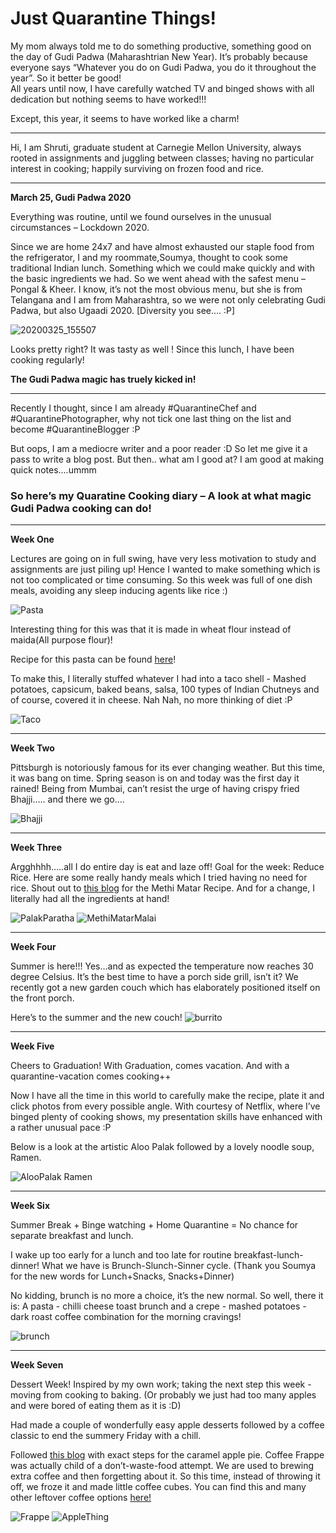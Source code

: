 # Just Quarantine Things!


My mom always told me to do something productive, something good on the day of Gudi Padwa (Maharashtrian New Year). It’s probably because everyone says “Whatever you do on Gudi Padwa, you do it throughout the year”. So it better be good! <br>
All years until now, I have carefully watched TV and binged shows with all dedication but nothing seems to have worked!!! 

Except, this year, it seems to have worked like a charm!<br>

___________
Hi, I am Shruti, graduate student at Carnegie Mellon University, always rooted in assignments and juggling between classes; having no particular interest in cooking; happily surviving on frozen food and rice. <br> 

___________


**March 25, Gudi Padwa 2020**

Everything was routine, until we found ourselves in the unusual circumstances – Lockdown 2020.

Since we are home 24x7 and have almost exhausted our staple food from the refrigerator, I and my roommate,Soumya, thought to cook some traditional Indian lunch. Something which we could make quickly and with the basic ingredients we had. So we went ahead with the safest menu – Pongal & Kheer. I know, it’s not the most obvious menu, but she is from Telangana and I am from Maharashtra, so we were not only celebrating Gudi Padwa, but also Ugaadi 2020. [Diversity you see…. :P]

![20200325_155507](https://user-images.githubusercontent.com/59716372/83337907-39adc780-a28d-11ea-8169-d256745f787f.jpg)

Looks pretty right? It was tasty as well ! Since this lunch, I have been cooking regularly!



**The Gudi Padwa magic has truely kicked in!**

____

Recently I thought, since I am already #QuarantineChef and #QuarantinePhotographer, why not tick one last thing on the list and become #QuarantineBlogger :P


But oops, I am a mediocre writer and a poor reader :D So let me give it a pass to write a blog post. But then.. what am I good at? I am good at making quick notes....ummm


### So here’s my Quaratine Cooking diary – A look at what magic Gudi Padwa cooking can do!



______________


**Week One**


Lectures are going on in full swing, have very less motivation to study and assignments are just piling up! Hence I wanted to make something which is not too complicated or time consuming. So this week was full of one dish meals, avoiding any sleep inducing agents like rice :)


![Pasta](https://user-images.githubusercontent.com/59716372/83592722-f2dbfe00-a528-11ea-8b4e-bf9ef724faec.png)

Interesting thing for this was that it is made in wheat flour instead of maida(All purpose flour)! 

Recipe for this pasta can be found [here](https://cookingwidjoy.wordpress.com/2014/11/07/pasta-in-white-sauce-using-whole-wheat-flour/)!

To make this, I literally stuffed whatever I had into a taco shell - Mashed potatoes, capsicum, baked beans, salsa, 100 types of Indian Chutneys and of course, covered it in cheese. Nah Nah, no more thinking of diet :P

![Taco](https://user-images.githubusercontent.com/59716372/83595227-5ec16500-a52f-11ea-80d6-0fd02d5d30f0.png)


______________


**Week Two**


Pittsburgh is notoriously famous for its ever changing weather. But this time, it was bang on time. Spring season is on and today was the first day it rained! Being from Mumbai, can’t resist the urge of having crispy fried Bhajji….. and there we go…. 


![Bhajji](https://user-images.githubusercontent.com/59716372/83598158-055d3400-a537-11ea-8e04-81718aa55950.png)

______________


**Week Three**

Argghhhh…..all I do entire day is eat and laze off! Goal for the week: Reduce Rice. 
Here are some really handy meals which I tried having no need for rice. Shout out to [this blog](https://holycowvegan.net/methi-matar-malai/) for the Methi Matar Recipe. And for a change, I literally had all the ingredients at hand!

![PalakParatha](https://user-images.githubusercontent.com/59716372/83713368-e2458980-a5f5-11ea-8458-62e51f7f440b.png)
![MethiMatarMalai](https://user-images.githubusercontent.com/59716372/83713371-e4a7e380-a5f5-11ea-9127-336e15c55888.png)

______________


**Week Four**


Summer is here!!! Yes…and as expected the temperature now reaches 30 degree Celsius. It’s the best time to have a porch side grill, isn’t it? We recently got a new garden couch which has elaborately positioned itself on the front porch.


Here’s to the summer and the new couch!
![burrito](https://user-images.githubusercontent.com/59716372/83722731-88e85500-a60b-11ea-85e9-b5f62a5d1b8e.png)


______________


**Week Five**


Cheers to Graduation! With Graduation, comes vacation. And with a quarantine-vacation comes cooking++ 


Now I have all the time in this world to carefully make the recipe, plate it and click photos from every possible angle. With courtesy of Netflix, where I’ve binged plenty of cooking shows, my presentation skills have enhanced with a rather unusual pace :P


Below is a look at the artistic Aloo Palak followed by a lovely noodle soup, Ramen.


![AlooPalak Ramen](https://user-images.githubusercontent.com/59716372/83564623-01a3c000-a4eb-11ea-9c32-b2c9dd5c7fc8.png)


______________


**Week Six**

Summer Break + Binge watching + Home Quarantine = No chance for separate breakfast and lunch. 


I wake up too early for a lunch and too late for routine breakfast-lunch-dinner! What we have is Brunch-Slunch-Sinner cycle. (Thank you Soumya for the new words for Lunch+Snacks, Snacks+Dinner)  


No kidding, brunch is no more a choice, it’s the new normal. So well, there it is:  A pasta - chilli cheese toast brunch and a crepe - mashed potatoes - dark roast coffee combination for the morning cravings!


![brunch](https://user-images.githubusercontent.com/59716372/83717084-ba5b2380-a5ff-11ea-87df-1fc0ba746883.png)


______________


**Week Seven**


Dessert Week! 
Inspired by my own work; taking the next step this week - moving from cooking to baking. (Or probably we just had too many apples and were bored of eating them as it is :D)


Had made a couple of wonderfully easy apple desserts followed by a coffee classic to end the summery Friday with a chill.

Followed [this blog](https://carlsbadcravings.com/caramel-apple-pie/) with exact steps for the caramel apple pie. Coffee Frappe was actually child of a don’t-waste-food attempt. We are used to brewing extra coffee and then forgetting about it. So this time, instead of throwing it off, we froze it and made little coffee cubes. You can find this and many other leftover coffee options [here!](https://thelemonbowl.com/20-recipes-for-leftover-coffee/)

![Frappe](https://user-images.githubusercontent.com/59716372/83997776-22c24180-a92d-11ea-8fe1-84e7043679b4.png)
![AppleThing](https://user-images.githubusercontent.com/59716372/83997964-96644e80-a92d-11ea-9ca2-49f221b4ac38.png)

